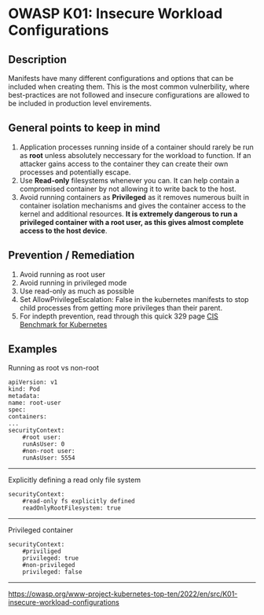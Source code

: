 # OWASP K01: Insecure Workload Configurations

## Description

Manifests have many different configurations and options that can be included when creating them. This is the most common vulnerbility, where best-practices are not followed and insecure configurations are allowed to be included in production level envirements. 

## General points to keep in mind

1. Application processes running inside of a container should rarely be run as **root** unless absolutely neccessary for the workload to function. If an attacker gains access to the container they can create their own processes and potentially escape.
2. Use **Read-only** filesystems whenever you can. It can help contain a compromised container by not allowing it to write back to the host.
3. Avoid running containers as **Privileged** as it removes numerous built in container isolation mechanisms and gives the container access to the kernel and additional resources. **It is extremely dangerous to run a privileged container with a root user, as this gives almost complete access to the host device**.

## Prevention / Remediation

1. Avoid running as root user
2. Avoid running in privileged mode
3. Use read-only as much as possible
4. Set AllowPrivilegeEscalation: False in the kubernetes manifests to stop child processes from getting more privileges than their parent.
5. For indepth prevention, read through this quick 329 page [CIS Benchmark for Kubernetes](../attachments/CIS-Kubernetes-Benchmark-v1.8.0.pdf)

## Examples

Running as root vs non-root

    apiVersion: v1  
    kind: Pod  
    metadata:  
    name: root-user
    spec:  
    containers:
    ...
    securityContext:  
        #root user:
        runAsUser: 0
        #non-root user:
        runAsUser: 5554

---

Explicitly defining a read only file system

    securityContext:  
        #read-only fs explicitly defined
        readOnlyRootFilesystem: true

---

Privileged container

    securityContext:  
        #priviliged 
        privileged: true
        #non-privileged 
        privileged: false

---

https://owasp.org/www-project-kubernetes-top-ten/2022/en/src/K01-insecure-workload-configurations
